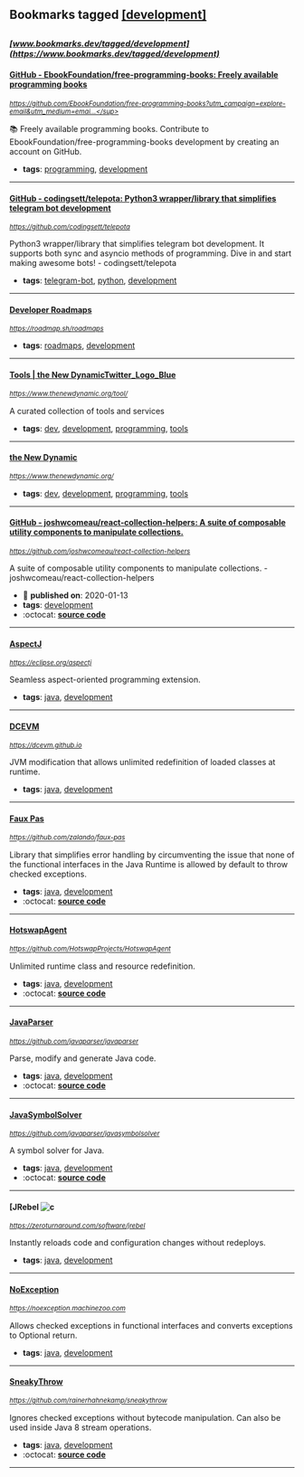 ## Bookmarks tagged [[development]](https://www.bookmarks.dev/search?q=[development])

_<sup><sup>[www.bookmarks.dev/tagged/development](https://www.bookmarks.dev/tagged/development)</sup></sup>_
---
#### [GitHub - EbookFoundation/free-programming-books: Freely available programming books](https://github.com/EbookFoundation/free-programming-books?utm_campaign=explore-email&utm_medium=email&utm_source=newsletter&utm_term=daily)
_<sup>https://github.com/EbookFoundation/free-programming-books?utm_campaign=explore-email&utm_medium=emai...</sup>_

:books: Freely available programming books. Contribute to EbookFoundation/free-programming-books development by creating an account on GitHub.
* **tags**: [programming](../tagged/programming.md), [development](../tagged/development.md)
---
#### [GitHub - codingsett/telepota: Python3 wrapper/library that simplifies telegram bot development](https://github.com/codingsett/telepota)
_<sup>https://github.com/codingsett/telepota</sup>_

Python3 wrapper/library that simplifies telegram bot development. It supports both sync and asyncio methods of programming. Dive in and start making awesome bots! - codingsett/telepota
* **tags**: [telegram-bot](../tagged/telegram-bot.md), [python](../tagged/python.md), [development](../tagged/development.md)
---
#### [Developer Roadmaps](https://roadmap.sh/roadmaps)
_<sup>https://roadmap.sh/roadmaps</sup>_

* **tags**: [roadmaps](../tagged/roadmaps.md), [development](../tagged/development.md)
---
#### [Tools | the New DynamicTwitter_Logo_Blue](https://www.thenewdynamic.org/tool/)
_<sup>https://www.thenewdynamic.org/tool/</sup>_

A curated collection of tools and services
* **tags**: [dev](../tagged/dev.md), [development](../tagged/development.md), [programming](../tagged/programming.md), [tools](../tagged/tools.md)
---
#### [the New Dynamic](https://www.thenewdynamic.org/)
_<sup>https://www.thenewdynamic.org/</sup>_

* **tags**: [dev](../tagged/dev.md), [development](../tagged/development.md), [programming](../tagged/programming.md), [tools](../tagged/tools.md)
---
#### [GitHub - joshwcomeau/react-collection-helpers: A suite of composable utility components to manipulate collections.](https://github.com/joshwcomeau/react-collection-helpers)
_<sup>https://github.com/joshwcomeau/react-collection-helpers</sup>_

A suite of composable utility components to manipulate collections. - joshwcomeau/react-collection-helpers
* :calendar: **published on**: 2020-01-13
* **tags**: [development](../tagged/development.md)
* :octocat: **[source code](https://github.com/joshwcomeau/react-collection-helpers)**
---
#### [AspectJ](https://eclipse.org/aspectj)
_<sup>https://eclipse.org/aspectj</sup>_

Seamless aspect-oriented programming extension.
* **tags**: [java](../tagged/java.md), [development](../tagged/development.md)
---
#### [DCEVM](https://dcevm.github.io)
_<sup>https://dcevm.github.io</sup>_

JVM modification that allows unlimited redefinition of loaded classes at runtime.
* **tags**: [java](../tagged/java.md), [development](../tagged/development.md)
---
#### [Faux Pas](https://github.com/zalando/faux-pas)
_<sup>https://github.com/zalando/faux-pas</sup>_

Library that simplifies error handling by circumventing the issue that none of the functional interfaces in the Java Runtime is allowed by default to throw checked exceptions.
* **tags**: [java](../tagged/java.md), [development](../tagged/development.md)
* :octocat: **[source code](https://github.com/zalando/faux-pas)**
---
#### [HotswapAgent](https://github.com/HotswapProjects/HotswapAgent)
_<sup>https://github.com/HotswapProjects/HotswapAgent</sup>_

Unlimited runtime class and resource redefinition.
* **tags**: [java](../tagged/java.md), [development](../tagged/development.md)
* :octocat: **[source code](https://github.com/HotswapProjects/HotswapAgent)**
---
#### [JavaParser](https://github.com/javaparser/javaparser)
_<sup>https://github.com/javaparser/javaparser</sup>_

Parse, modify and generate Java code.
* **tags**: [java](../tagged/java.md), [development](../tagged/development.md)
* :octocat: **[source code](https://github.com/javaparser/javaparser)**
---
#### [JavaSymbolSolver](https://github.com/javaparser/javasymbolsolver)
_<sup>https://github.com/javaparser/javasymbolsolver</sup>_

A symbol solver for Java.
* **tags**: [java](../tagged/java.md), [development](../tagged/development.md)
* :octocat: **[source code](https://github.com/javaparser/javasymbolsolver)**
---
#### [JRebel ![c](https://zeroturnaround.com/software/jrebel)
_<sup>https://zeroturnaround.com/software/jrebel</sup>_

Instantly reloads code and configuration changes without redeploys.
* **tags**: [java](../tagged/java.md), [development](../tagged/development.md)
---
#### [NoException](https://noexception.machinezoo.com)
_<sup>https://noexception.machinezoo.com</sup>_

Allows checked exceptions in functional interfaces and converts exceptions to Optional return.
* **tags**: [java](../tagged/java.md), [development](../tagged/development.md)
---
#### [SneakyThrow](https://github.com/rainerhahnekamp/sneakythrow)
_<sup>https://github.com/rainerhahnekamp/sneakythrow</sup>_

Ignores checked exceptions without bytecode manipulation. Can also be used inside Java 8 stream operations.
* **tags**: [java](../tagged/java.md), [development](../tagged/development.md)
* :octocat: **[source code](https://github.com/rainerhahnekamp/sneakythrow)**
---
